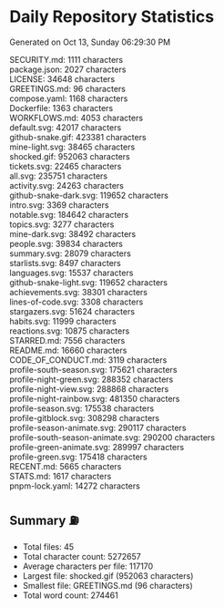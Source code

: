 # Daily Repository Statistics 
Generated on Oct 13, Sunday 06:29:30 PM  

SECURITY.md: 1111 characters  
package.json: 2027 characters  
LICENSE: 34648 characters  
GREETINGS.md: 96 characters  
compose.yaml: 1168 characters  
Dockerfile: 1363 characters  
WORKFLOWS.md: 4053 characters  
default.svg: 42017 characters  
github-snake.gif: 423381 characters  
mine-light.svg: 38465 characters  
shocked.gif: 952063 characters  
tickets.svg: 22465 characters  
all.svg: 235751 characters  
activity.svg: 24263 characters  
github-snake-dark.svg: 119652 characters  
intro.svg: 3369 characters  
notable.svg: 184642 characters  
topics.svg: 3277 characters  
mine-dark.svg: 38492 characters  
people.svg: 39834 characters  
summary.svg: 28079 characters  
starlists.svg: 8497 characters  
languages.svg: 15537 characters  
github-snake-light.svg: 119652 characters  
achievements.svg: 38301 characters  
lines-of-code.svg: 3308 characters  
stargazers.svg: 51624 characters  
habits.svg: 11999 characters  
reactions.svg: 10875 characters  
STARRED.md: 7556 characters  
README.md: 16660 characters  
CODE_OF_CONDUCT.md: 3119 characters  
profile-south-season.svg: 175621 characters  
profile-night-green.svg: 288352 characters  
profile-night-view.svg: 288868 characters  
profile-night-rainbow.svg: 481350 characters  
profile-season.svg: 175538 characters  
profile-gitblock.svg: 308298 characters  
profile-season-animate.svg: 290117 characters  
profile-south-season-animate.svg: 290200 characters  
profile-green-animate.svg: 289997 characters  
profile-green.svg: 175418 characters  
RECENT.md: 5665 characters  
STATS.md: 1617 characters  
pnpm-lock.yaml: 14272 characters  

## Summary ⛽  
- Total files: 45  
- Total character count: 5272657  
- Average characters per file: 117170  
- Largest file: shocked.gif (952063 characters)  
- Smallest file: GREETINGS.md (96 characters)  
- Total word count: 274461  
